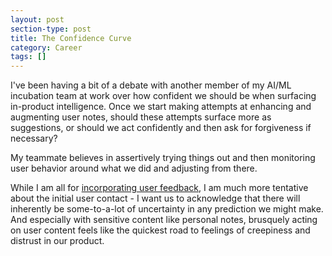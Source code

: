 ```yaml
---
layout: post
section-type: post
title: The Confidence Curve
category: Career
tags: []
---
```


I've been having a bit of a debate with another member of my AI/ML incubation team at work over how confident we should be when surfacing in-product intelligence. Once we start making attempts at enhancing and augmenting user notes, should these attempts surface more as suggestions, or should we act confidently and then ask for forgiveness if necessary?

My teammate believes in assertively trying things out and then monitoring user behavior around what we did and adjusting from there.

While I am all for [incorporating user feedback](/career/2017/08/14/luis#fnref:user-feedback), I am much more tentative about the initial user contact - I want us to acknowledge that there will inherently be some-to-a-lot of uncertainty in any prediction we might make. And especially with sensitive content like personal notes, brusquely acting on user content feels like the quickest road to feelings of creepiness and distrust in our product.
